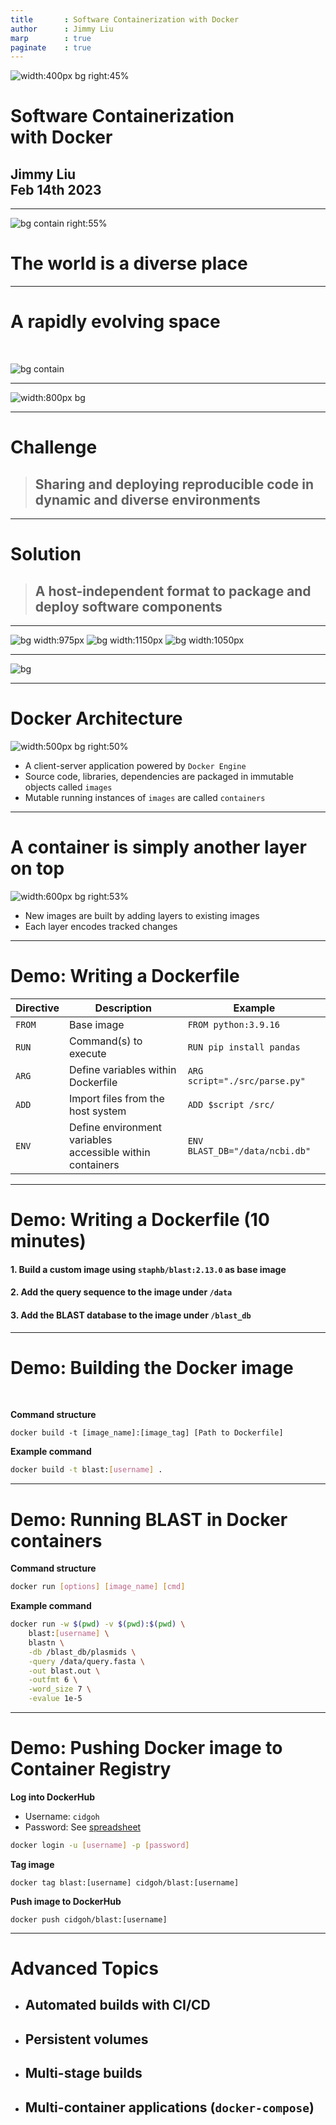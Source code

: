 ```yaml
---
title       : Software Containerization with Docker
author      : Jimmy Liu
marp        : true
paginate    : true
---
```


<style>
footer {
    font-size: 30px;
}
footer img {
    width: 300px;
    margin-bottom: -20px;
    margin-left: -29px;
    margin-right: 45px;
    float: left;
}
section.lead h1 {
  text-align: top;
  margin-left: 40px;
  margin-bottom: 450px;
}
section.lead h3 {
  text-align: left;
  float: right;
}
header {
    width: 700px;
    margin-left: -145px;
    text-align: center;
    font-size: 30px
}
header img {
    width: 10px;
    margin-left: 145px;
    margin-top: -7px;
    float: left;
}
</style>


![width:400px bg right:45%](https://www.docker.com/wp-content/uploads/2022/03/vertical-logo-monochromatic.png)

<!-- _footer: "
![](../img/SFU_block_colour_rgb.png)
![](../img/LogoCIDGOH2.png)
" -->

# Software Containerization <br> with Docker
## Jimmy Liu <br> Feb 14th 2023

<!-- _header: "
![w:60px](../img/github-mark.png)
jimmyliu1326/cidgoh_docker_2023
" -->
---
![bg contain right:55%](../img/world-of-languages.png)

# The world is a diverse place

<!-- _footer: "Credit: Lopez (2015)" -->

---
<!-- _header: "Credit: Wikipedia" -->
<!-- _class: lead -->
# A rapidly evolving space

<br>

![bg contain](../img/python_version_timeline.png)

---
<!-- _footer: "Trisovic. Sci Data. (2022)" -->
![width:800px bg](https://media.springernature.com/full/springer-static/image/art%3A10.1038%2Fs41597-022-01143-6/MediaObjects/41597_2022_1143_Fig11_HTML.png?as=webp)

---
# Challenge
> ## Sharing and deploying reproducible code in dynamic and diverse environments

---
# Solution
> ## A host-independent format to package and deploy software components

---
<!-- _header: "Credit: Google Images" -->
![bg width:975px](../img/cargo-sacks.jpg)
![bg width:1150px](../img/cargo-barrels.jpg)
![bg width:1050px](../img/cargo-boxes.jpg)

---
<!-- _footer: "The Conversation (2021)" -->
![bg](../img/cargo-containers.jpg)

---
# Docker Architecture
<!-- _header: "![width:150px](https://www.docker.com/wp-content/uploads/2022/03/vertical-logo-monochromatic.png)" -->
![width:500px bg right:50%](../img/docker-diagram.png)
- A client-server application powered by `Docker Engine`
- Source code, libraries, dependencies are packaged in immutable objects called `images`
- Mutable running instances of `images` are called `containers`

---
# A container is simply another layer on top
![width:600px bg right:53%](../img/container-layers.png)
- New images are built by adding layers to existing images
- Each layer encodes tracked changes

---
# Demo: Writing a Dockerfile
| Directive | Description | Example |
| --- | --- | --- |
| `FROM` | Base image | ```FROM python:3.9.16 ``` |
| `RUN` | Command(s) to execute | ```RUN pip install pandas``` |
| `ARG` | Define variables within Dockerfile | ```ARG script="./src/parse.py"``` |
| `ADD` | Import files from the host system | ```ADD $script /src/``` |
| `ENV` | Define environment variables <br> accessible within containers | ```ENV BLAST_DB="/data/ncbi.db"``` |

---
# Demo: Writing a Dockerfile (10 minutes)
#### 1. Build a custom image using `staphb/blast:2.13.0` as base image
#### 2. Add the query sequence to the image under `/data`
#### 3. Add the BLAST database to the image under `/blast_db`

---
# Demo: Building the Docker image
<br>

**Command structure**
```
docker build -t [image_name]:[image_tag] [Path to Dockerfile]
```
**Example command**
```bash
docker build -t blast:[username] .
```

---
# Demo: Running BLAST in Docker containers

**Command structure**
```bash
docker run [options] [image_name] [cmd]
```

**Example command**
```bash
docker run -w $(pwd) -v $(pwd):$(pwd) \
    blast:[username] \
    blastn \
    -db /blast_db/plasmids \
    -query /data/query.fasta \
    -out blast.out \
    -outfmt 6 \
    -word_size 7 \
    -evalue 1e-5
```

---
# Demo: Pushing Docker image to Container Registry
**Log into DockerHub**
- Username: `cidgoh`
- Password: See [spreadsheet](https://docs.google.com/spreadsheets/d/1hq338hAnt2cPVuSf3ZfvfGZxXbsyYJYZPxOrrtF6X8M/edit?usp=sharing_eip_m&ts=63e2b61d)
```bash
docker login -u [username] -p [password]
```

**Tag image**
```
docker tag blast:[username] cidgoh/blast:[username]
```

**Push image to DockerHub**
```
docker push cidgoh/blast:[username]
```

---
# Advanced Topics
* ## Automated builds with CI/CD
* ## Persistent volumes
* ## Multi-stage builds
* ## Multi-container applications (`docker-compose`)